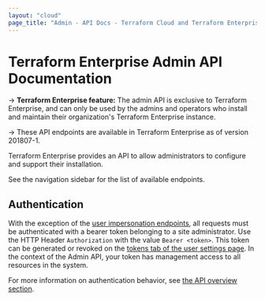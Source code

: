 ```yaml
---
layout: "cloud"
page_title: "Admin - API Docs - Terraform Cloud and Terraform Enterprise"
---
```


# Terraform Enterprise Admin API Documentation

-> **Terraform Enterprise feature:** The admin API is exclusive to Terraform Enterprise, and can only be used by the admins and operators who install and maintain their organization's Terraform Enterprise instance.

-> These API endpoints are available in Terraform Enterprise as of version 201807-1.

Terraform Enterprise provides an API to allow administrators to configure and support their installation.

See the navigation sidebar for the list of available endpoints.

## Authentication

With the exception of the [user impersonation endpoints](./users.html#impersonate-another-user), all requests must be authenticated with a bearer token belonging to a site administrator. Use the HTTP Header `Authorization` with the value `Bearer <token>`. This token can be generated or revoked on the [tokens tab of the user settings page](../../users-teams-organizations/users.html#api-tokens). In the context of the Admin API, your token has management access to all resources in the system.

For more information on authentication behavior, see [the API overview section](../index.html#authentication).
